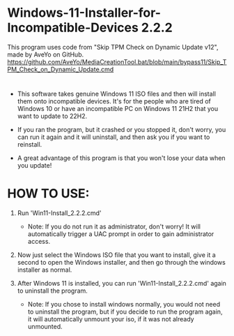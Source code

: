 # Windows-11-Installer-for-Incompatible-Devices 2.2.2
This program uses code from "Skip TPM Check on Dynamic Update v12", made by AveYo on GitHub.
https://github.com/AveYo/MediaCreationTool.bat/blob/main/bypass11/Skip_TPM_Check_on_Dynamic_Update.cmd
#
 - This software takes genuine Windows 11 ISO files and then will install them onto incompatible devices.
It's for the people who are tired of Windows 10 or have an incompatible PC on Windows 11 21H2 that you want to update to 22H2.

 - If you ran the program, but it crashed or you stopped it, don't worry, you can run it again and it will uninstall, and then ask you if you want to reinstall.

 - A great advantage of this program is that you won't lose your data when you update!
#

# HOW TO USE:

1. Run 'Win11-Install_2.2.2.cmd'
     - Note: If you do not run it as administrator, don't worry! It will automatically trigger a UAC prompt in order to gain administrator access.

3. Now just select the Windows ISO file that you want to install, give it a second to open the Windows installer, and then go through the windows installer as normal.

4. After Windows 11 is installed, you can run 'Win11-Install_2.2.2.cmd' again to uninstall the program.
     - Note: If you chose to install windows normally, you would not need to uninstall the program, but if you decide to run the program again, it will automatically unmount your iso, if it was not already unmounted.
